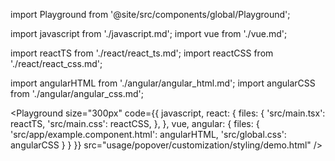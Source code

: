 import Playground from '@site/src/components/global/Playground';

import javascript from './javascript.md';
import vue from './vue.md';

import reactTS from './react/react_ts.md';
import reactCSS from './react/react_css.md';

import angularHTML from './angular/angular_html.md';
import angularCSS from './angular/angular_css.md';

<Playground
  size="300px"
  code={{
    javascript,
    react: {
      files: {
        'src/main.tsx': reactTS,
        'src/main.css': reactCSS,
      },
    },
    vue,
    angular: {
      files: {
        'src/app/example.component.html': angularHTML,
        'src/global.css': angularCSS
      }
    }
  }}
  src="usage/popover/customization/styling/demo.html"
/>

